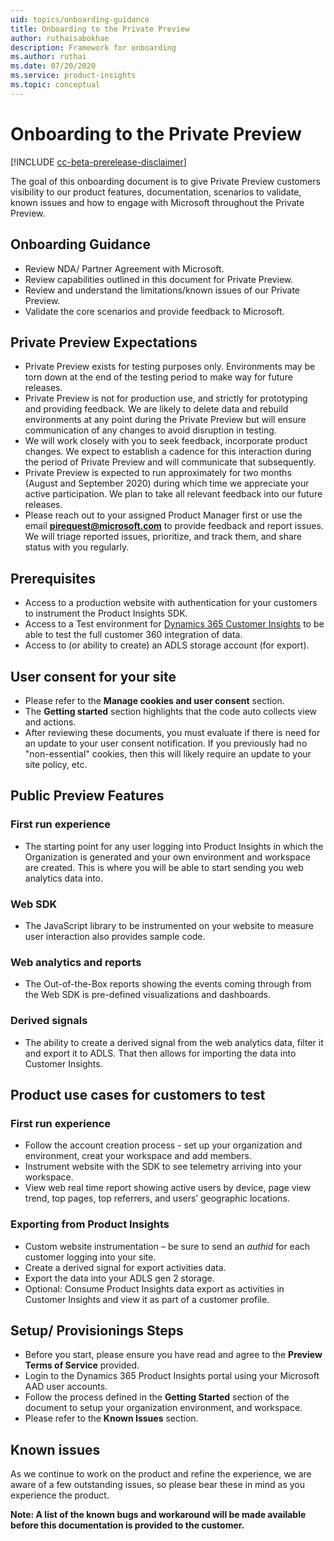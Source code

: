 ```yaml
---
uid: topics/onboarding-guidance
title: Onboarding to the Private Preview
author: ruthaisabokhae
description: Framework for onboarding
ms.author: ruthai
ms.date: 07/20/2020
ms.service: product-insights
ms.topic: conceptual
---
```


# Onboarding to the Private Preview

[!INCLUDE [cc-beta-prerelease-disclaimer]( includes/cc-beta-prerelease-disclaimer.md)]

The goal of this onboarding document is to give Private Preview customers visibility to our product features, documentation, scenarios to validate, known issues and how to engage with Microsoft throughout the Private Preview.

## Onboarding Guidance 

*	Review NDA/ Partner Agreement with Microsoft.  
*	Review capabilities outlined in this document for Private Preview.  
*	Review and understand the limitations/known issues of our Private Preview.  
*	Validate the core scenarios and provide feedback to Microsoft.

## Private Preview Expectations 

*	Private Preview exists for testing purposes only. Environments may be torn down at the end of the testing period to make way for future releases.  
*	Private Preview is not for production use, and strictly for prototyping and providing feedback. We are likely to delete data and rebuild environments at any point during the Private Preview but will ensure communication of any changes to avoid disruption in testing.  
*	We will work closely with you to seek feedback, incorporate product changes. We expect to establish a cadence for this interaction during the period of Private Preview and will communicate that subsequently.  
*	Private Preview is expected to run approximately for two months (August and September 2020) during which time we appreciate your active participation. We plan to take all relevant feedback into our future releases.  
*	Please reach out to your assigned Product Manager first or use the email **pirequest@microsoft.com** to provide feedback and report issues. We will triage reported issues, prioritize, and track them, and share status with you regularly.  


## Prerequisites

*	Access to a production website with authentication for your customers to instrument the Product Insights SDK.
*	Access to a Test environment for [Dynamics 365 Customer Insights](https://dynamics.microsoft.com/en-us/ai/customer-insights/) to be able to test the full customer 360 integration of data.
*	Access to (or ability to create) an ADLS storage account (for export).

## User consent for your site

*	Please refer to the **Manage cookies and user consent** section.
*	The **Getting started** section highlights that the code auto collects view and actions.
*	After reviewing these documents, you must evaluate if there is need for an update to your user consent notification. If you previously had no "non-essential" cookies, then this will likely require an update to your site policy, etc.

## Public Preview Features

### First run experience

* The starting point for any user logging into Product Insights in which the Organization is generated and your own environment and workspace are created. This is where you will be able to start sending you web analytics data into.

### Web SDK

* The JavaScript library to be instrumented on your website to measure user interaction also provides sample code.

### Web analytics and reports

* The Out-of-the-Box reports showing the events coming through from the Web SDK is pre-defined visualizations and dashboards.

### Derived signals

* The ability to create a derived signal from the web analytics data, filter it and export it to ADLS. That then allows for importing the data into Customer Insights.

## Product use cases for customers to test

### First run experience

  * Follow the account creation process - set up your organization and environment, creat your workspace and add members.
  * Instrument website with the SDK to see telemetry arriving into your workspace.
  *	View web real time report showing active users by device, page view trend, top pages, top referrers, and users’ geographic locations.

### Exporting from Product Insights

  *	Custom website instrumentation – be sure to send an *authid* for each customer logging into your site.
  *	Create a derived signal for export activities data.
  *	Export the data into your ADLS gen 2 storage.
  *	Optional: Consume Product Insights data export as activities in Customer Insights and view it as part of a customer profile.

## Setup/ Provisionings Steps

*	Before you start, please ensure you have read and agree to the **Preview Terms of Service** provided.
*	Login to the Dynamics 365 Product Insights portal using your Microsoft AAD user accounts.
*	Follow the process defined in the **Getting Started** section of the document to setup your organization environment, and workspace.
*	Please refer to the **Known Issues** section.

## Known issues

As we continue to work on the product and refine the experience, we are aware of a few outstanding issues, so please bear these in mind as you experience the product.

**Note: A list of the known bugs and workaround will be made available before this documentation is provided to the customer.**


